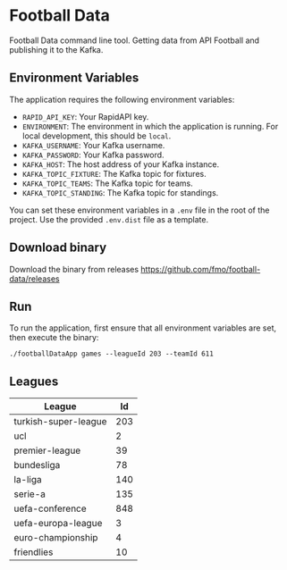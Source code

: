 # Football Data

Football Data command line tool. Getting data from API Football and publishing it to the Kafka.

## Environment Variables

The application requires the following environment variables:

- `RAPID_API_KEY`: Your RapidAPI key.
- `ENVIRONMENT`: The environment in which the application is running. For local development, this should be `local`.
- `KAFKA_USERNAME`: Your Kafka username.
- `KAFKA_PASSWORD`: Your Kafka password.
- `KAFKA_HOST`: The host address of your Kafka instance.
- `KAFKA_TOPIC_FIXTURE`: The Kafka topic for fixtures.
- `KAFKA_TOPIC_TEAMS`: The Kafka topic for teams.
- `KAFKA_TOPIC_STANDING`: The Kafka topic for standings.

You can set these environment variables in a `.env` file in the root of the project. Use the provided `.env.dist` file as a template.

## Download binary

Download the binary from releases https://github.com/fmo/football-data/releases

## Run

To run the application, first ensure that all environment variables are set, then execute the binary:

```
./footballDataApp games --leagueId 203 --teamId 611
```

## Leagues

| League               | Id  |
|----------------------|-----|
| turkish-super-league | 203 |
| ucl                  | 2   |
| premier-league       | 39  |
| bundesliga           | 78  |
| la-liga              | 140 |
| serie-a              | 135 |
| uefa-conference      | 848 |
| uefa-europa-league   | 3   |
| euro-championship    | 4   |
| friendlies           | 10  |

